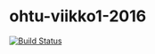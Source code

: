 # ohtu-viikko1-2016
[![Build Status](https://travis-ci.org/emivo/ohtu-viikko1-2016.png)](https://travis-ci.org/emivo/ohtu-viikko1-2016)
